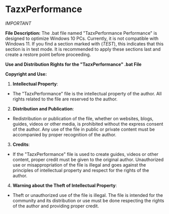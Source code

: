 # TazxPerformance
*IMPORTANT*


**File Description:**
The .bat file named "TazxPerformance Performance" is designed to optimize Windows 10 PCs. Currently, it is not compatible with Windows 11. If you find a section marked with (*TEST*), this indicates that this section is in test mode. It is recommended to apply these sections last and create a restore point before proceeding.

**Use and Distribution Rights for the "TazxPerformance" .bat File**

**Copyright and Use:**

1. **Intellectual Property**:
* The "TazxPerformance" file is the intellectual property of the author. All rights related to the file are reserved to the author.

2. **Distribution and Publication**:
* Redistribution or publication of the file, whether on websites, blogs, guides, videos or other media, is prohibited without the express consent of the author. Any use of the file in public or private content must be accompanied by proper recognition of the author.

3. **Credits**:
* If the "TazxPerformance" file is used to create guides, videos or other content, proper credit must be given to the original author. Unauthorized use or misappropriation of the file is illegal and goes against the principles of intellectual property and respect for the rights of the author.

4. **Warning about the Theft of Intellectual Property**:
* Theft or unauthorized use of the file is illegal. The file is intended for the community and its distribution or use must be done respecting the rights of the author and providing proper credit.
